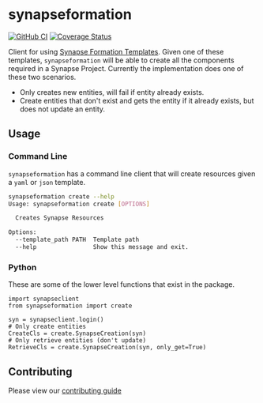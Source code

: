 # synapseformation

[![GitHub CI](https://img.shields.io/github/workflow/status/Sage-Bionetworks/synapseformation/build.svg?color=94398d&labelColor=555555&logoColor=ffffff&style=for-the-badge&logo=github)](https://github.com/Sage-Bionetworks/synapseformation)
[![Coverage Status](https://img.shields.io/coveralls/github/Sage-Bionetworks/synapseformation.svg?&style=for-the-badge&label=coverage&logo=Coveralls)](https://coveralls.io/github/Sage-Bionetworks/synapseformation)


Client for using [Synapse Formation Templates](https://github.com/Sage-Bionetworks/synapse-formation-templates). Given one of these templates, `synapseformation` will be able to create all the components required in a Synapse Project.  Currently the implementation does one of these two scenarios.

* Only creates new entities, will fail if entity already exists.
* Create entities that don't exist and gets the entity if it already exists, but does not update an entity.

## Usage

### Command Line
`synapseformation` has a command line client that will create resources given a `yaml` or `json` template.

```bash
synapseformation create --help
Usage: synapseformation create [OPTIONS]

  Creates Synapse Resources

Options:
  --template_path PATH  Template path
  --help                Show this message and exit.
```

### Python

These are some of the lower level functions that exist in the package.
```
import synapseclient
from synapseformation import create

syn = synapseclient.login()
# Only create entities
CreateCls = create.SynapseCreation(syn)
# Only retrieve entities (don't update)
RetrieveCls = create.SynapseCreation(syn, only_get=True)
```

## Contributing
Please view our [contributing guide](CONTRIBUTING.md)